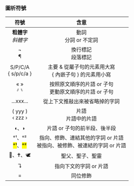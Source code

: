 
### 圖析符號

| 符號  | 含意 |
| :---: | :----: |
| <strong>粗體字</strong></br><em>斜體字</em> | 動詞</br>分詞 or 不定詞 |
| ¬</br>¶ | 換行標記</br>段落標記 |
| S/P/C/A</br>{ s/p/c/a } | 主要 & 從屬子句的元素用大寫</br>{ 內嵌子句 } 的元素用小寫|
| « »</br>⸉ ⸊ | 按照原文順序的片語 or 子句</br>更動原文順序的片語 or 子句 |
| ...xxx... | 從上下文推敲出來被省略掉的字詞 |
| ( yyy )</br>‹ zzz › | 片語</br>片語中的片語 |
| ◖、◗ | 片語 or 子句的前半段、後半段|
| °¹、°²</br><mark>°¹</mark>、<mark>°²</mark>  | 指向、修飾、連結其他的字詞 or 片語</br>被指向、被修飾、被連結的字詞 or 片語 |
| 🕍︎、🕇、🕊️ | 聖父、聖子、聖靈 |
| ↴ |  指向下文的字詞 or 片語 |
| = |  同位修飾 |